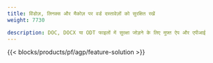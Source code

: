 ```yaml
---
title: विंडोज़, लिनक्स और मैकोज़ पर वर्ड दस्तावेज़ों को सुरक्षित रखें 
weight: 7730

description: DOC, DOCX या ODT फाइलों में सुरक्षा जोड़ने के लिए मुफ्त ऐप और एपीआई
---
```


{{< blocks/products/pf/agp/feature-solution >}} 

